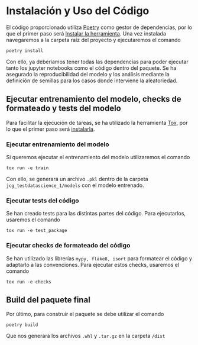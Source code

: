 # Instalación y Uso del Código

El código proporcionado utiliza [Poetry](https://python-poetry.org/) como gestor de dependencias, por lo que el primer paso será [Instalar la herramienta](https://python-poetry.org/docs/#installing-with-pipx). Una vez instalada navegaremos a la carpeta raíz del proyecto y ejecutaremos el comando

`poetry install`

Con ello, ya deberíamos tener todas las dependencias para poder ejecutar tanto los jupyter notebooks como el código dentro del paquete. Se ha asegurado la reproducibilidad del modelo y los análisis mediante la definición de semillas para los casos donde interviene la aleatoriedad.

## Ejecutar entrenamiento del modelo, checks de formateado y tests del modelo

Para facilitar la ejecución de tareas, se ha utilizado la herramienta [Tox](https://tox.wiki/en/4.23.2/index.html), por lo que el primer paso será [instalarla](https://tox.wiki/en/4.23.2/installation.html).

### Ejecutar entrenamiento del modelo

Si queremos ejecutar el entrenamiento del modelo utilizaremos el comando

```{shell}
tox run -e train
```

Con ello, se generará un archivo `.pkl` dentro de la carpeta `jcg_testdatascience_1/models` con el modelo entrenado.

### Ejecutar tests del código

Se han creado tests para las distintas partes del código. Para ejecutarlos, usaremos el comando

`tox run -e test_package`

### Ejecutar checks de formateado del código

Se han utilizado las librerías `mypy, flake8, isort` para formatear el código y adaptarlo a las convenciones. Para ejecutar estos checks, usaremos el comando

`tox run -e checks`

## Build del paquete final

Por último, para construir el paquete se debe utilizar el comando

`poetry build`

Que nos generará los archivos `.whl` y `.tar.gz` en la carpeta `/dist`
